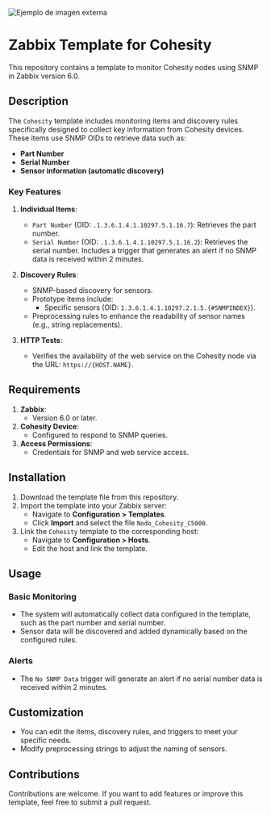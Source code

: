 ![Ejemplo de imagen externa](https://assets.zabbix.com/dist/images/logo.fd87efa6da9bed3fd8c9.svg)

# Zabbix Template for Cohesity

This repository contains a template to monitor Cohesity nodes using SNMP in Zabbix version 6.0.

## Description

The `Cohesity` template includes monitoring items and discovery rules specifically designed to collect key information from Cohesity devices. These items use SNMP OIDs to retrieve data such as:

- **Part Number**
- **Serial Number**
- **Sensor information (automatic discovery)**

### Key Features

1. **Individual Items**:
   - `Part Number` (OID: `.1.3.6.1.4.1.10297.5.1.16.7`): Retrieves the part number.
   - `Serial Number` (OID: `.1.3.6.1.4.1.10297.5.1.16.2`): Retrieves the serial number. Includes a trigger that generates an alert if no SNMP data is received within 2 minutes.

2. **Discovery Rules**:
   - SNMP-based discovery for sensors.
   - Prototype items include:
     - Specific sensors (OID: `1.3.6.1.4.1.10297.2.1.5.{#SNMPINDEX}`).
   - Preprocessing rules to enhance the readability of sensor names (e.g., string replacements).

3. **HTTP Tests**:
   - Verifies the availability of the web service on the Cohesity node via the URL: `https://{HOST.NAME}`.

## Requirements

1. **Zabbix**:
   - Version 6.0 or later.
2. **Cohesity Device**:
   - Configured to respond to SNMP queries.
3. **Access Permissions**:
   - Credentials for SNMP and web service access.

## Installation

1. Download the template file from this repository.
2. Import the template into your Zabbix server:
   - Navigate to **Configuration > Templates**.
   - Click **Import** and select the file `Nodo_Cohesity_C5000`.
3. Link the `Cohesity` template to the corresponding host:
   - Navigate to **Configuration > Hosts**.
   - Edit the host and link the template.

## Usage

### Basic Monitoring

- The system will automatically collect data configured in the template, such as the part number and serial number.
- Sensor data will be discovered and added dynamically based on the configured rules.

### Alerts

- The `No SNMP Data` trigger will generate an alert if no serial number data is received within 2 minutes.

## Customization

- You can edit the items, discovery rules, and triggers to meet your specific needs.
- Modify preprocessing strings to adjust the naming of sensors.

## Contributions

Contributions are welcome. If you want to add features or improve this template, feel free to submit a pull request.

